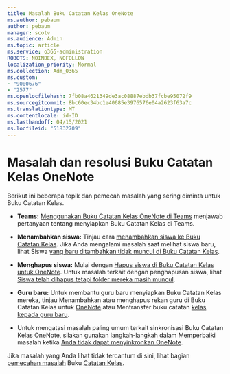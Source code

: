 ```yaml
---
title: Masalah Buku Catatan Kelas OneNote
ms.author: pebaum
author: pebaum
manager: scotv
ms.audience: Admin
ms.topic: article
ms.service: o365-administration
ROBOTS: NOINDEX, NOFOLLOW
localization_priority: Normal
ms.collection: Adm_O365
ms.custom:
- "9000676"
- "2577"
ms.openlocfilehash: 7fb08a4621349de3ac08887ebdb37fcbe95072f9
ms.sourcegitcommit: 8bc60ec34bc1e40685e3976576e04a2623f63a7c
ms.translationtype: MT
ms.contentlocale: id-ID
ms.lasthandoff: 04/15/2021
ms.locfileid: "51832709"
---
```

# <a name="onenote-class-notebook-issues-and-resolutions"></a>Masalah dan resolusi Buku Catatan Kelas OneNote

Berikut ini beberapa topik dan pemecah masalah yang sering diminta untuk Buku Catatan Kelas.

- **Teams:** [Menggunakan Buku Catatan Kelas OneNote di Teams](https://support.office.com/article/bd77f11f-27cd-4d41-bfbd-2b11799f1440) menjawab pertanyaan tentang menyiapkan Buku Catatan Kelas di Teams.

- **Menambahkan siswa:** Tinjau cara [menambahkan siswa ke Buku Catatan Kelas](https://support.office.com/article/149882af-506a-4689-9fee-39309b97aae8). Jika Anda mengalami masalah saat melihat siswa baru, lihat Siswa [yang baru ditambahkan tidak muncul di Buku Catatan Kelas](https://support.office.com/article/4da02c45-b435-4af1-921b-51b8ee40e1c9).

- **Menghapus siswa:** Mulai dengan [Hapus siswa di Buku Catatan Kelas untuk OneNote](https://support.office.com/article/86dcf019-408f-4de8-8055-eb61f1578c3c). Untuk masalah terkait dengan penghapusan siswa, lihat [Siswa telah dihapus tetapi folder mereka masih muncul](https://support.office.com/article/0ed81eaa-c14a-436f-bb6f-ce95f130cc71).

- **Guru baru:** Untuk membantu guru baru menyiapkan Buku Catatan Kelas mereka, tinjau Menambahkan atau menghapus rekan guru di Buku Catatan Kelas untuk [OneNote](https://support.office.com/article/fdcb870b-49a7-4a14-9ea6-d817f88026f8) atau Mentransfer buku catatan [kelas kepada guru baru](https://support.office.com/article/84ef5d4a-0eec-4d5b-bc22-1317bc3b9027).

- Untuk mengatasi masalah paling umum terkait sinkronisasi Buku Catatan Kelas OneNote, silakan gunakan langkah-langkah dalam Memperbaiki masalah ketika [Anda tidak dapat menyinkronkan OneNote](https://support.office.com/article/Fix-issues-when-you-can-t-sync-OneNote-299495ef-66d1-448f-90c1-b785a6968d45).

Jika masalah yang Anda lihat tidak tercantum di sini, lihat bagian [pemecahan masalah](https://support.office.com/article/class-notebook-ee70aff9-52e8-449f-be6a-7cbc1d65eaea#ID0EAABAAA=Manage&ID0EABAAA=Troubleshoot) Buku [Catatan Kelas](https://support.office.com/article/class-notebook-ee70aff9-52e8-449f-be6a-7cbc1d65eaea). 


